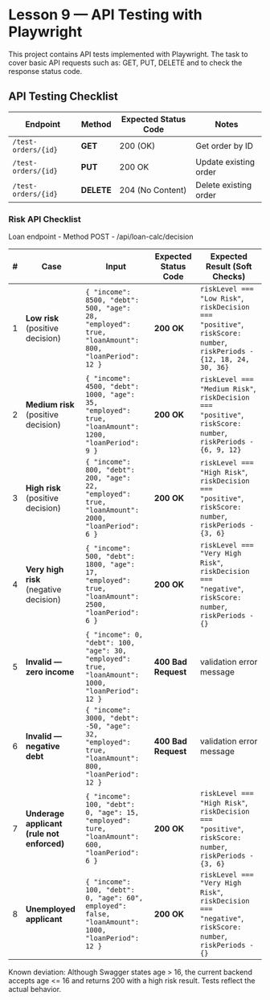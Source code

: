 # Lesson 9 — API Testing with Playwright

This project contains API tests implemented with Playwright.
The task to cover basic API requests such as: GET, PUT, DELETE and to check the response status code.

## API Testing Checklist

| Endpoint            | Method     | Expected Status Code | Notes                 |
| ------------------- | ---------- | -------------------- | --------------------- |
| `/test-orders/{id}` | **GET**    | 200 (OK)             | Get order by ID       |
| `/test-orders/{id}` | **PUT**    | 200 OK               | Update existing order |
| `/test-orders/{id}` | **DELETE** | 204 (No Content)     | Delete existing order |

### Risk API Checklist

Loan endpoint - Method POST - /api/loan-calc/decision

| #   | Case                                       | Input                                                                                                | Expected Status Code | Expected Result (Soft Checks)                                                                                        |
| --- | ------------------------------------------ | ---------------------------------------------------------------------------------------------------- | -------------------- | -------------------------------------------------------------------------------------------------------------------- |
| 1   | **Low risk** (positive decision)           | `{ "income": 8500, "debt": 500, "age": 28, "employed": true, "loanAmount": 800, "loanPeriod": 12 }`  | **200 OK**           | `riskLevel === "Low Risk"`, `riskDecision === "positive"`, `riskScore: number`, `riskPeriods - {12, 18, 24, 30, 36}` |
| 2   | **Medium risk** (positive decision)        | `{ "income": 4500, "debt": 1000, "age": 35, "employed": true, "loanAmount": 1200, "loanPeriod": 9 }` | **200 OK**           | `riskLevel === "Medium Risk"`, `riskDecision === "positive"`, `riskScore: number`, `riskPeriods - {6, 9, 12}`        |
| 3   | **High risk** (positive decision)          | `{ "income": 800, "debt": 200, "age": 22, "employed": true, "loanAmount": 2000, "loanPeriod": 6 }`   | **200 OK**           | `riskLevel === "High Risk"`, `riskDecision === "positive"`, `riskScore: number`, `riskPeriods - {3, 6}`              |
| 4   | **Very high risk** (negative decision)     | `{ "income": 500, "debt": 1800, "age": 17, "employed": true, "loanAmount": 2500, "loanPeriod": 6 }`  | **200 OK**           | `riskLevel === "Very High Risk"`, `riskDecision === "negative"`, `riskScore: number`, `riskPeriods - {}`             |
| 5   | **Invalid — zero income**                  | `{ "income": 0, "debt": 100, "age": 30, "employed": true, "loanAmount": 1000, "loanPeriod": 12 }`    | **400 Bad Request**  | validation error message                                                                                             |
| 6   | **Invalid — negative debt**                | `{ "income": 3000, "debt": -50, "age": 32, "employed": true, "loanAmount": 800, "loanPeriod": 12 }`  | **400 Bad Request**  | validation error message                                                                                             |
| 7   | **Underage applicant (rule not enforced)** | `{ "income": 100, "debt": 0, "age": 15, "employed": ture, "loanAmount": 600, "loanPeriod": 6 }`      | **200 OK**           | `riskLevel === "High Risk"`, `riskDecision === "positive"`, `riskScore: number`, `riskPeriods - {3, 6}`              |
| 8   | **Unemployed applicant**                   | `{ "income": 100, "debt": 0, "age": 60", employed": false, "loanAmount": 1000, "loanPeriod": 12 }`   | **200 OK**           | `riskLevel === "Very High Risk"`, `riskDecision === "negative"`, `riskScore: number`, `riskPeriods - {}`             |

Known deviation: Although Swagger states age > 16, the current backend accepts age <= 16 and returns 200 with a high risk result. Tests reflect the actual behavior.
